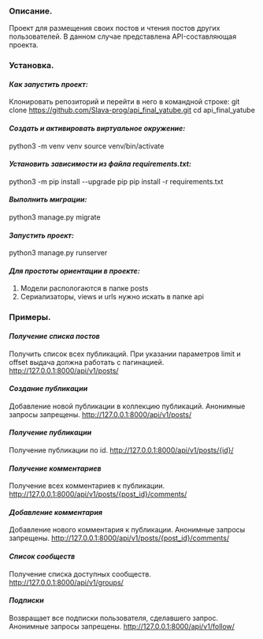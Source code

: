 ### **Описание.**
Проект для размещения своих постов и чтения постов других пользователей. 
В данном случае представлена API-составляющая проекта.

### **Установка.**

#### *Как запустить проект:*
Клонировать репозиторий и перейти в него в командной строке:
git clone https://github.com/Slava-prog/api_final_yatube.git
cd api_final_yatube

#### *Cоздать и активировать виртуальное окружение:*
python3 -m venv venv
source venv/bin/activate

#### *Установить зависимости из файла requirements.txt:*
python3 -m pip install --upgrade pip
pip install -r requirements.txt

#### *Выполнить миграции:*
python3 manage.py migrate

#### *Запустить проект:*
python3 manage.py runserver

#### *Для простоты ориентации в проекте:*
1. Модели распологаются в папке posts
2. Сериализаторы, views и  urls нужно искать в папке api

### **Примеры.**

#### *Получение списка постов*
Получить список всех публикаций. При указании параметров limit и offset выдача должна работать с пагинацией.
http://127.0.0.1:8000/api/v1/posts/

#### *Создание публикации*
Добавление новой публикации в коллекцию публикаций. Анонимные запросы запрещены.
http://127.0.0.1:8000/api/v1/posts/

#### *Получение публикации*
Получение публикации по id.
http://127.0.0.1:8000/api/v1/posts/{id}/

#### *Получение комментариев*
Получение всех комментариев к публикации.
http://127.0.0.1:8000/api/v1/posts/{post_id}/comments/

#### *Добавление комментария*
Добавление нового комментария к публикации. Анонимные запросы запрещены.
http://127.0.0.1:8000/api/v1/posts/{post_id}/comments/

#### *Список сообществ*
Получение списка доступных сообществ.
http://127.0.0.1:8000/api/v1/groups/

#### *Подписки*
Возвращает все подписки пользователя, сделавшего запрос. Анонимные запросы запрещены.
http://127.0.0.1:8000/api/v1/follow/

